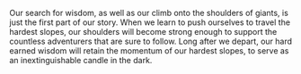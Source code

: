Our search for wisdom, as well as our climb onto the shoulders of giants,
is just the first part of our story. When we learn to push ourselves to
travel the hardest slopes, our shoulders will become strong enough to
support the countless adventurers that are sure to follow. Long after we
depart, our hard earned wisdom will retain the momentum of our hardest
slopes, to serve as an inextinguishable candle in the dark.